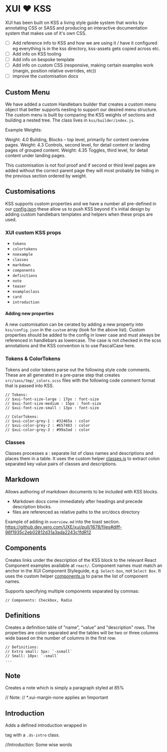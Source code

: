 # XUI ❤️ KSS

XUI has been built on KSS a living style guide system that works by annotating CSS or SASS and producing an interactive documentation system that makes use of it's own CSS.

- [ ] Add reference info to KSS and how we are using it / have it configured eg everything is in the kss directory, kss-assets gets copied across etc.
- [ ] Add info on KSS tooling
- [ ] Add info on bespoke template
- [ ] Add info on custom CSS (responsive, making certain examples work (margin, position relative overrides, etc))
- [ ] improve the customisation docs

## Custom Menu

We have added a custom Handlebars builder that creates a custom menu object that better supports nesting to support our desired menu structure. The custom menu is built by comparing the KSS weights of sections and building a nested tree. The class lives in `kss/builder/index.js`.

Example Weights:

Weight: 4.0 Building, Blocks – top level, primarily for content overview pages.
Weight: 4.3 Controls, second level, for detail content or landing pages of grouped content.
Weight: 4.35 Toggles, third level, for detail content under landing pages.

This customisation is not fool proof and if second or third level pages are added without the correct parent page they will most probably be hiding in the previous section ordered by weight.

## Customisations

KSS supports custom properties and we have a number all pre-defined in our [config.json](https://github.dev.xero.com/UXE/xui/blob/master/kss/config.json#L3) these allow us to push KSS beyond it's initial design by adding custom handlebars templates and helpers when these props are used.

### XUI custom KSS props

* `tokens`
* `colortokens`
* `noexample`
* `classes`
* `markdown`
* `components`
* `definitions`
* `note`
* `teaser`
* `exampleclass`
* `card`
* `introduction`

#### Adding new properties

A new customisation can be cerated by adding a new property into `kss/config.json` in the `custom` array (look for the above list). Custom properties should be added to the config in lower case and must always be referenced in handlebars as lowercase. The case is not checked in the scss annotations and the KSS convention is to use PascalCase here.

### Tokens & ColorTokens

Tokens and color tokens parse out the following style code comments.
These are all generated in a pre-parse step that creates `src/sass/tmp/_colors.scss` files with the following code comment format that is passed into KSS.

```
// Tokens:
// $xui-font-size-large : 17px : font-size
// $xui-font-size-medium : 15px : font-size
// $xui-font-size-small : 13px : font-size
```

```
// ColorTokens:
// $xui-color-grey-1 : #32465a : color
// $xui-color-grey-2 : #657483 : color
// $xui-color-grey-3 : #99a3ad : color
```

### Classes

Classes processes a : separate list of class names and descriptions and places them in a table. It uses the custom helper [classes.js](https://github.dev.xero.com/UXE/xui/blob/master/kss/builder/extend/classes.js) to extract colon separated key value pairs of classes and descriptions.

## Markdown

Allows authoring of markdown documents to be included with KSS blocks.

* Markdown docs come immediately after headings and precede description blocks.
* files are referenced as relative paths to the src/docs directory

Example of adding in `overview.md` into the toast section.
https://github.dev.xero.com/UXE/xui/pull/1678/files#diff-96f1935c2eb02812d31a3ada2243c1fdR12

## Components

Creates links under the description of the KSS block to the relevant React Component examples available at `react/`. Component names must match an anchor in the XUI Component Styleguide, e.g. `Select-box`, not `Select Box`. It uses the custom helper [components.js](https://github.dev.xero.com/UXE/xui/blob/master/kss/builder/extend/classes.js) to parse the list of component names.

Supports specifying multiple components separated by commas:
```
// Components: Checkbox, Radio
```

## Definitions

Creates a definition table of "name", "value" and "description" rows. The properties are colon separated and the tables will be two or three columns wide based on the number of columns in the first row.

```
// Definitions:
// Extra small: 5px: `-xsmall`
// Small: 10px: `-small`
...
```

## Note

Creates a note which is simply a paragraph styled at 85%

// Note:
// *.xui-margin-none applies an !important

## Introduction
Adds a defined introduction wrapped in <p/> tag with a `.ds-intro` class.

//Introduction: Some wise words
